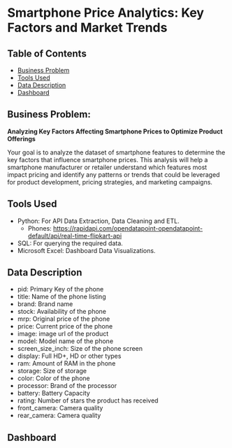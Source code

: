 # Smartphone Price Analytics: Key Factors and Market Trends

## Table of Contents
* [Business Problem](#business-problem)
* [Tools Used](#tools-used)
* [Data Description](#data-description)
* [Dashboard](#dashboard)

## Business Problem: 
**Analyzing Key Factors Affecting Smartphone Prices to Optimize Product Offerings**

Your goal is to analyze the dataset of smartphone features to determine the key factors that influence smartphone prices. This analysis will help a smartphone manufacturer or retailer understand which features most impact pricing and identify any patterns or trends that could be leveraged for product development, pricing strategies, and marketing campaigns.

## Tools Used
- Python: For API Data Extraction, Data Cleaning and ETL.
  - Phones: https://rapidapi.com/opendatapoint-opendatapoint-default/api/real-time-flipkart-api
- SQL: For querying the required data.
- Microsoft Excel: Dashboard Data Visualizations.

## Data Description
- pid: Primary Key of the phone
- title: Name of the phone listing
- brand: Brand name
- stock: Availability of the phone
- mrp: Original price of the phone
- price: Current price of the phone
- image: image url of the product
- model: Model name of the phone
- screen_size_inch: Size of the phone screen
- display: Full HD+, HD or other types
- ram: Amount of RAM in the phone
- storage: Size of storage
- color: Color of the phone
- processor: Brand of the processor
- battery: Battery Capacity
- rating: Number of stars the product has received
- front_camera: Camera quality
- rear_camera: Camera quality

## Dashboard

